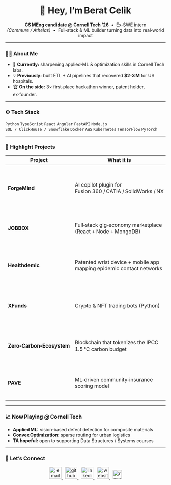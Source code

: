<!-- README.md for github.com/beratcelik1 -->
<h1 align="center">👋 Hey, I’m Berat Celik</h1>

<p align="center">
  <b>CS MEng candidate @ Cornell Tech ’26</b> &nbsp;•&nbsp;
  Ex‑SWE intern <em>(Commure / Athelas)</em> &nbsp;•&nbsp;
  Full‑stack & ML builder turning data into real‑world impact
</p>

---

### 🧑‍💻 About Me
- 🔭 **Currently:** sharpening applied‑ML & optimization skills in Cornell Tech labs.  
- 💡 **Previously:** built ETL + AI pipelines that recovered **$2‑3 M** for US hospitals.  
- 🏆 **On the side:** 3× first‑place hackathon winner, patent holder, ex‑founder.

---

### ⚙️ Tech Stack
`Python` `TypeScript` `React` `Angular` `FastAPI` `Node.js`  
`SQL / ClickHouse / Snowflake` `Docker` `AWS` `Kubernetes` `TensorFlow` `PyTorch`

---

### 🚀 Highlight Projects
| Project | What it is | Impact / status |
|---------|------------|-----------------|
| **ForgeMind** | AI copilot plugin for Fusion 360 / CATIA / SolidWorks / NX | Flags out‑of‑spec features at design‑time → **‑25 % rework**, prevents 10+ assembly errors / release |
| **JOBBOX** | Full‑stack gig‑economy marketplace (React + Node + MongoDB) | MVP in 10 weeks; onboarded 50+ early users and signed **$15 K** in pilot contracts |
| **Healthdemic** | Patented wrist device + mobile app mapping epidemic contact networks | Eigenvector / Katz centrality model pinpoints high‑risk locations in real time |
| **XFunds** | Crypto & NFT trading bots (Python) | Executed 2,500+ trades, yielding **38 % IRR** and enabling a mid‑five‑figure exit |
| **Zero‑Carbon‑Ecosystem** | Blockchain that tokenizes the IPCC 1.5 °C carbon budget | 1st‑place at BC Hacks; issues 400 B $ZCARB tokens to price CO₂ per transaction |
| **PAVE** | ML‑driven community‑insurance scoring model | BC Hacks finalist; estimates risk & premiums from telematics‑style inputs |

---

### 📈 Now Playing @ Cornell Tech
- **Applied ML:** vision‑based defect detection for composite materials  
- **Convex Optimization:** sparse routing for urban logistics  
- **TA hopeful:** open to supporting Data Structures / Systems courses

---

### 🤝 Let’s Connect
<p align="center">
  <a href="mailto:bc729@cornell.edu"  title="Email">
    <img src="https://skillicons.dev/icons?i=gmail" height="38" alt="email icon"/>
  </a>
  &nbsp;
  <a href="https://github.com/beratcelik1" title="GitHub">
    <img src="https://skillicons.dev/icons?i=github" height="38" alt="github icon"/>
  </a>
  &nbsp;
  <a href="https://www.linkedin.com/in/beratcelik1" title="LinkedIn">
    <img src="https://skillicons.dev/icons?i=linkedin" height="38" alt="linkedin icon"/>
  </a>
  &nbsp;
  <a href="https://www.beratcelik.dev" title="Portfolio">
    <img src="https://skillicons.dev/icons?i=vercel" height="38" alt="website icon"/>
  </a>
  &nbsp;
  <a href="https://www.beratcelik.dev/resume.pdf" title="Résumé (PDF)">
    <img src="https://img.shields.io/badge/Resume-PDF-black?style=flat&logo=readthedocs&logoColor=white" height="28" alt="resume link"/>
  </a>
</p>
